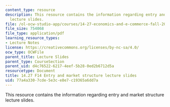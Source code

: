 ```yaml
---
content_type: resource
description: This resource contains the information regarding entry and market structure
  lecture slides.
file: /ol-ocw-studio-app/courses/14-27-economics-and-e-commerce-fall-2014/77a4a3307cde5e3ce8e7c19365a6dd7a_MIT14_27F14_lecslide4.pdf
file_size: 754068
file_type: application/pdf
learning_resource_types:
- Lecture Notes
license: https://creativecommons.org/licenses/by-nc-sa/4.0/
ocw_type: OCWFile
parent_title: Lecture Slides
parent_type: CourseSection
parent_uid: d4c76522-6217-4eef-5b28-0ed2b6712d5a
resourcetype: Document
title: 14.27 F14 Entry and market structure lecture slides
uid: 77a4a330-7cde-5e3c-e8e7-c19365a6dd7a
---
```

This resource contains the information regarding entry and market structure lecture slides.